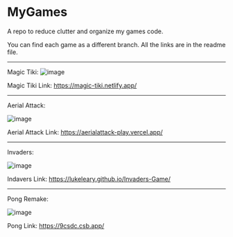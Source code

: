 # MyGames
A repo to reduce clutter and organize my games code.

You can find each game as a different branch. All the links are in the readme file.

----------------------------------------------------------------------------------

Magic Tiki:
![image](https://user-images.githubusercontent.com/59585655/161362205-19465c99-66fa-4e3c-8119-02c2822848a7.png)

Magic Tiki Link: https://magic-tiki.netlify.app/

----------------------------------------------------------------------------------

Aerial Attack:

![image](https://user-images.githubusercontent.com/59585655/161183578-59664afb-e1c6-44fc-811a-4bb770c04d98.png)

Aerial Attack Link: https://aerialattack-play.vercel.app/

----------------------------------------------------------------------------------

Invaders:

![image](https://user-images.githubusercontent.com/59585655/161183372-fd468c55-fb44-4f56-9302-7a9a5deeac3f.png)

Indavers Link: https://lukeleary.github.io/Invaders-Game/

----------------------------------------------------------------------------------

Pong Remake:

![image](https://user-images.githubusercontent.com/59585655/161182067-245b1893-5c42-4cf7-93cc-35cf09cf4cd4.png)

Pong Link: https://9csdc.csb.app/
